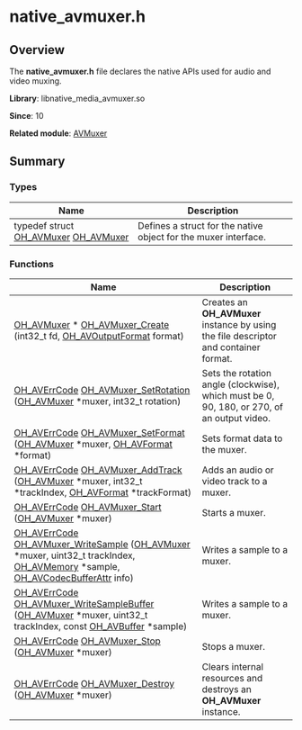 # native_avmuxer.h


## Overview

The **native_avmuxer.h** file declares the native APIs used for audio and video muxing.

**Library**: libnative_media_avmuxer.so

**Since**: 10

**Related module**: [AVMuxer](_a_v_muxer.md)


## Summary

 
### Types

| Name| Description| 
| -------- | -------- |
| typedef struct [OH_AVMuxer](_a_v_muxer.md#oh_avmuxer) [OH_AVMuxer](_a_v_muxer.md#oh_avmuxer) | Defines a struct for the native object for the muxer interface. | 


### Functions

| Name| Description| 
| -------- | -------- |
| [OH_AVMuxer](_a_v_muxer.md#oh_avmuxer) \* [OH_AVMuxer_Create](_a_v_muxer.md#oh_avmuxer_create) (int32_t fd, [OH_AVOutputFormat](_codec_base.md#oh_avoutputformat) format) | Creates an **OH_AVMuxer** instance by using the file descriptor and container format. | 
| [OH_AVErrCode](_core.md#oh_averrcode) [OH_AVMuxer_SetRotation](_a_v_muxer.md#oh_avmuxer_setrotation) ([OH_AVMuxer](_a_v_muxer.md#oh_avmuxer) \*muxer, int32_t rotation) | Sets the rotation angle (clockwise), which must be 0, 90, 180, or 270, of an output video.| 
| [OH_AVErrCode](_core.md#oh_averrcode) [OH_AVMuxer_SetFormat](_a_v_muxer.md#oh_avmuxer_setformat) ([OH_AVMuxer](_a_v_muxer.md#oh_avmuxer) \*muxer, [OH_AVFormat](_core.md#oh_avformat) \*format) | Sets format data to the muxer.| 
| [OH_AVErrCode](_core.md#oh_averrcode) [OH_AVMuxer_AddTrack](_a_v_muxer.md#oh_avmuxer_addtrack) ([OH_AVMuxer](_a_v_muxer.md#oh_avmuxer) \*muxer, int32_t \*trackIndex, [OH_AVFormat](_core.md#oh_avformat) \*trackFormat) | Adds an audio or video track to a muxer.| 
| [OH_AVErrCode](_core.md#oh_averrcode) [OH_AVMuxer_Start](_a_v_muxer.md#oh_avmuxer_start) ([OH_AVMuxer](_a_v_muxer.md#oh_avmuxer) \*muxer) | Starts a muxer.| 
| [OH_AVErrCode](_core.md#oh_averrcode) [OH_AVMuxer_WriteSample](_a_v_muxer.md#oh_avmuxer_writesample) ([OH_AVMuxer](_a_v_muxer.md#oh_avmuxer) \*muxer, uint32_t trackIndex, [OH_AVMemory](_core.md#oh_avmemory) \*sample, [OH_AVCodecBufferAttr](_o_h___a_v_codec_buffer_attr.md) info) | Writes a sample to a muxer.| 
| [OH_AVErrCode](_core.md#oh_averrcode) [OH_AVMuxer_WriteSampleBuffer](_a_v_muxer.md#oh_avmuxer_writesamplebuffer) ([OH_AVMuxer](_a_v_muxer.md#oh_avmuxer) \*muxer, uint32_t trackIndex, const [OH_AVBuffer](_core.md#oh_avbuffer) \*sample) | Writes a sample to a muxer.| 
| [OH_AVErrCode](_core.md#oh_averrcode) [OH_AVMuxer_Stop](_a_v_muxer.md#oh_avmuxer_stop) ([OH_AVMuxer](_a_v_muxer.md#oh_avmuxer) \*muxer) | Stops a muxer.| 
| [OH_AVErrCode](_core.md#oh_averrcode) [OH_AVMuxer_Destroy](_a_v_muxer.md#oh_avmuxer_destroy) ([OH_AVMuxer](_a_v_muxer.md#oh_avmuxer) \*muxer) | Clears internal resources and destroys an **OH_AVMuxer** instance.| 
